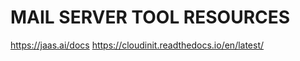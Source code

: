 MAIL SERVER TOOL RESOURCES
==========================


https://jaas.ai/docs
https://cloudinit.readthedocs.io/en/latest/